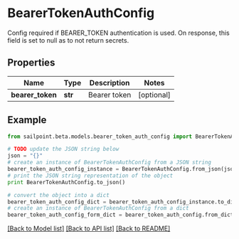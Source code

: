 # BearerTokenAuthConfig

Config required if BEARER_TOKEN authentication is used. On response, this field is set to null as to not return secrets.

## Properties

Name | Type | Description | Notes
------------ | ------------- | ------------- | -------------
**bearer_token** | **str** | Bearer token | [optional] 

## Example

```python
from sailpoint.beta.models.bearer_token_auth_config import BearerTokenAuthConfig

# TODO update the JSON string below
json = "{}"
# create an instance of BearerTokenAuthConfig from a JSON string
bearer_token_auth_config_instance = BearerTokenAuthConfig.from_json(json)
# print the JSON string representation of the object
print BearerTokenAuthConfig.to_json()

# convert the object into a dict
bearer_token_auth_config_dict = bearer_token_auth_config_instance.to_dict()
# create an instance of BearerTokenAuthConfig from a dict
bearer_token_auth_config_form_dict = bearer_token_auth_config.from_dict(bearer_token_auth_config_dict)
```
[[Back to Model list]](../README.md#documentation-for-models) [[Back to API list]](../README.md#documentation-for-api-endpoints) [[Back to README]](../README.md)



